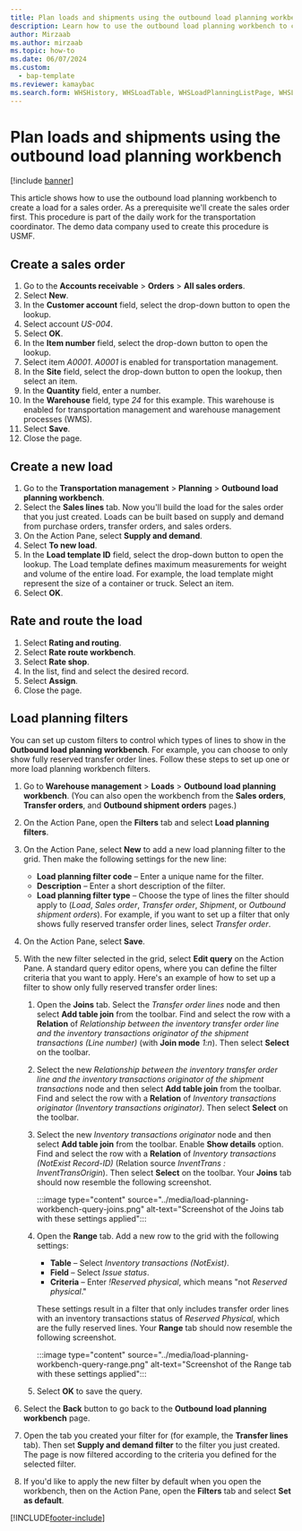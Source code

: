 ```yaml
---
title: Plan loads and shipments using the outbound load planning workbench
description: Learn how to use the outbound load planning workbench to create a load for a sales order, including a step-by-step process for creating sales orders. 
author: Mirzaab
ms.author: mirzaab
ms.topic: how-to
ms.date: 06/07/2024
ms.custom: 
  - bap-template
ms.reviewer: kamaybac
ms.search.form: WHSHistory, WHSLoadTable, WHSLoadPlanningListPage, WHSLoadPlanningWorkbench, WHSOutboundLoadPlanningWorkbench, WHSLoadPlanningWorkbenchFilter
---
```


# Plan loads and shipments using the outbound load planning workbench

[!include [banner](../../includes/banner.md)]

This article shows how to use the outbound load planning workbench to create a load for a sales order. As a prerequisite we'll create the sales order first. This procedure is part of the daily work for the transportation coordinator. The demo data company used to create this procedure is USMF.

## Create a sales order

1. Go to the **Accounts receivable** \> **Orders** \> **All sales orders**.
2. Select **New**.
3. In the **Customer account** field, select the drop-down button to open the lookup.
4. Select account *US-004*.
5. Select **OK**.
6. In the **Item number** field, select the drop-down button to open the lookup.
7. Select item *A0001*. *A0001* is enabled for transportation management.  
8. In the **Site** field, select the drop-down button to open the lookup, then select an item.
9. In the **Quantity** field, enter a number.
10. In the **Warehouse** field, type *24* for this example. This warehouse is enabled for transportation management and warehouse management processes (WMS).  
11. Select **Save**.
12. Close the page.

## Create a new load

1. Go to the **Transportation management** \> **Planning** \> **Outbound load planning workbench**.
2. Select the **Sales lines** tab. Now you'll build the load for the sales order that you just created. Loads can be built based on supply and demand from purchase orders, transfer orders, and sales orders.  
3. On the Action Pane, select **Supply and demand**.
4. Select **To new load**.
5. In the **Load template ID** field, select the drop-down button to open the lookup. The Load template defines maximum measurements for weight and volume of the entire load. For example, the load template might represent the size of a container or truck. Select an item.
6. Select **OK**.

## Rate and route the load

1. Select **Rating and routing**.
2. Select **Rate route workbench**.
3. Select **Rate shop**.
4. In the list, find and select the desired record.
5. Select **Assign**.
6. Close the page.

## Load planning filters

You can set up custom filters to control which types of lines to show in the **Outbound load planning workbench**. For example, you can choose to only show fully reserved transfer order lines. Follow these steps to set up one or more load planning workbench filters.

1. Go to **Warehouse management** \> **Loads** \> **Outbound load planning workbench**. (You can also open the workbench from the **Sales orders**, **Transfer orders**, and **Outbound shipment orders** pages.)
1. On the Action Pane, open the **Filters** tab and select **Load planning filters**.
1. On the Action Pane, select **New** to add a new load planning filter to the grid. Then make the following settings for the new line:
    - **Load planning filter code** – Enter a unique name for the filter.
    - **Description** – Enter a short description of the filter.
    - **Load planning filter type** – Choose the type of lines the filter should apply to (*Load*, *Sales order*, *Transfer order*, *Shipment*, or *Outbound shipment orders*). For example, if you want to set up a filter that only shows fully reserved transfer order lines, select *Transfer order*.

1. On the Action Pane, select **Save**.
1. With the new filter selected in the grid, select **Edit query** on the Action Pane. A standard query editor opens, where you can define the filter criteria that you want to apply. Here's an example of how to set up a filter to show only fully reserved transfer order lines:
    1. Open the **Joins** tab. Select the *Transfer order lines* node and then select **Add table join** from the toolbar. Find and select the row with a **Relation** of *Relationship between the inventory transfer order line and the inventory transactions originator of the shipment transactions (Line number)* (with **Join mode** *1:n*). Then select **Select** on the toolbar.
    1. Select the new *Relationship between the inventory transfer order line and the inventory transactions originator of the shipment transactions* node and then select **Add table join** from the toolbar. Find and select the row with a **Relation** of *Inventory transactions originator (Inventory transactions originator)*. Then select **Select** on the toolbar.
    1. Select the new *Inventory transactions originator* node and then select **Add table join** from the toolbar. Enable **Show details** option. Find and select the row with a **Relation** of *Inventory transactions (NotExist Record-ID)* (Relation source *InventTrans : InventTransOrigin*). <!-- KFM: I see six rows with *Inventory transactions (NotExist Record-ID)*. Does it matter which one I pick? Also, what does "(Relation source *InventTrans : InventTransOrigin*)" mean? I don't see that anywhere. --> Then select **Select** on the toolbar. Your **Joins** tab should now resemble the following screenshot.

        :::image type="content" source="../media/load-planning-workbench-query-joins.png" alt-text="Screenshot of the Joins tab with these settings applied":::

    1. Open the **Range** tab. Add a new row to the grid with the following settings:
        - **Table** – Select *Inventory transactions (NotExist)*.
        - **Field** – Select *Issue status*.
        - **Criteria** – Enter *!Reserved physical*, which means "not *Reserved physical*."

        These settings result in a filter that only includes transfer order lines with an inventory transactions status of *Reserved Physical*, which are the fully reserved lines. Your **Range** tab should now resemble the following screenshot.

          :::image type="content" source="../media/load-planning-workbench-query-range.png" alt-text="Screenshot of the Range tab with these settings applied":::

    1. Select **OK** to save the query.

1. Select the **Back** button to go back to the **Outbound load planning workbench** page.
1. Open the tab you created your filter for (for example, the **Transfer lines** tab). Then set **Supply and demand filter** to the filter you just created. The page is now filtered according to the criteria you defined for the selected filter.
1. If you'd like to apply the new filter by default when you open the workbench, then on the Action Pane, open the **Filters** tab and select **Set as default**.

[!INCLUDE[footer-include](../../../includes/footer-banner.md)]
